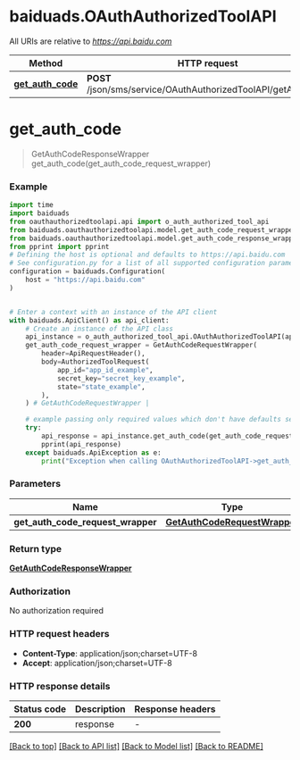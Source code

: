 # baiduads.OAuthAuthorizedToolAPI

All URIs are relative to *https://api.baidu.com*

Method | HTTP request | Description
------------- | ------------- | -------------
[**get_auth_code**](OAuthAuthorizedToolAPI.md#get_auth_code) | **POST** /json/sms/service/OAuthAuthorizedToolAPI/getAuthCode | 


# **get_auth_code**
> GetAuthCodeResponseWrapper get_auth_code(get_auth_code_request_wrapper)



### Example


```python
import time
import baiduads
from oauthauthorizedtoolapi.api import o_auth_authorized_tool_api
from baiduads.oauthauthorizedtoolapi.model.get_auth_code_request_wrapper import GetAuthCodeRequestWrapper
from baiduads.oauthauthorizedtoolapi.model.get_auth_code_response_wrapper import GetAuthCodeResponseWrapper
from pprint import pprint
# Defining the host is optional and defaults to https://api.baidu.com
# See configuration.py for a list of all supported configuration parameters.
configuration = baiduads.Configuration(
    host = "https://api.baidu.com"
)


# Enter a context with an instance of the API client
with baiduads.ApiClient() as api_client:
    # Create an instance of the API class
    api_instance = o_auth_authorized_tool_api.OAuthAuthorizedToolAPI(api_client)
    get_auth_code_request_wrapper = GetAuthCodeRequestWrapper(
        header=ApiRequestHeader(),
        body=AuthorizedToolRequest(
            app_id="app_id_example",
            secret_key="secret_key_example",
            state="state_example",
        ),
    ) # GetAuthCodeRequestWrapper | 

    # example passing only required values which don't have defaults set
    try:
        api_response = api_instance.get_auth_code(get_auth_code_request_wrapper)
        pprint(api_response)
    except baiduads.ApiException as e:
        print("Exception when calling OAuthAuthorizedToolAPI->get_auth_code: %s\n" % e)
```


### Parameters

Name | Type | Description  | Notes
------------- | ------------- | ------------- | -------------
 **get_auth_code_request_wrapper** | [**GetAuthCodeRequestWrapper**](GetAuthCodeRequestWrapper.md)|  |

### Return type

[**GetAuthCodeResponseWrapper**](GetAuthCodeResponseWrapper.md)

### Authorization

No authorization required

### HTTP request headers

 - **Content-Type**: application/json;charset=UTF-8
 - **Accept**: application/json;charset=UTF-8


### HTTP response details

| Status code | Description | Response headers |
|-------------|-------------|------------------|
**200** | response |  -  |

[[Back to top]](#) [[Back to API list]](../README.md#documentation-for-api-endpoints) [[Back to Model list]](../README.md#documentation-for-models) [[Back to README]](../README.md)

